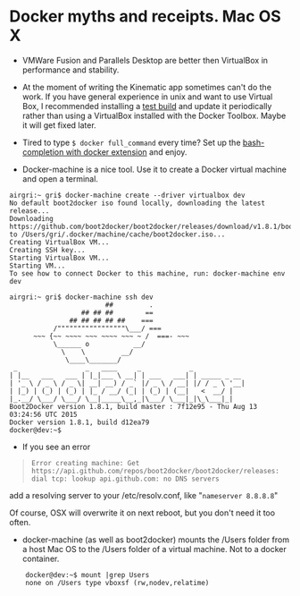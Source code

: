 Docker myths and receipts. Mac OS X
========

* VMWare Fusion and Parallels Desktop are better then VirtualBox in performance and stability.

* At the moment of writing the Kinematic app sometimes can't do the work. If you have general experience in unix and want to use Virtual Box, I recommended installing a [test build](https://www.virtualbox.org/wiki/Testbuilds) and update it periodically rather than using a VirtualBox installed with the Docker Toolbox. Maybe it will get fixed later.

* Tired to type `$ docker full_command` every time?
Set up the [bash-completion with docker extension](http://stackoverflow.com/a/26132452) and enjoy.

* Docker-machine is a nice tool. Use it to create a Docker virtual machine and open a terminal.

```
airgri:~ gri$ docker-machine create --driver virtualbox dev
No default boot2docker iso found locally, downloading the latest release...
Downloading https://github.com/boot2docker/boot2docker/releases/download/v1.8.1/boot2docker.iso to /Users/gri/.docker/machine/cache/boot2docker.iso...
Creating VirtualBox VM...
Creating SSH key...
Starting VirtualBox VM...
Starting VM...
To see how to connect Docker to this machine, run: docker-machine env dev

airgri:~ gri$ docker-machine ssh dev
                        ##         .
                  ## ## ##        ==
               ## ## ## ## ##    ===
           /"""""""""""""""""\___/ ===
      ~~~ {~~ ~~~~ ~~~ ~~~~ ~~~ ~ /  ===- ~~~
           \______ o           __/
             \    \         __/
              \____\_______/
 _                 _   ____     _            _
| |__   ___   ___ | |_|___ \ __| | ___   ___| | _____ _ __
| '_ \ / _ \ / _ \| __| __) / _` |/ _ \ / __| |/ / _ \ '__|
| |_) | (_) | (_) | |_ / __/ (_| | (_) | (__|   <  __/ |
|_.__/ \___/ \___/ \__|_____\__,_|\___/ \___|_|\_\___|_|
Boot2Docker version 1.8.1, build master : 7f12e95 - Thu Aug 13 03:24:56 UTC 2015
Docker version 1.8.1, build d12ea79
docker@dev:~$
```

* If you see an error

> `Error creating machine: Get https://api.github.com/repos/boot2docker/boot2docker/releases: dial tcp: lookup api.github.com: no DNS servers`

add a resolving server to your /etc/resolv.conf, like "`nameserver 8.8.8.8`"


Of course, OSX will overwrite it on next reboot, but you don't need it too often.

* docker-machine (as well as boot2docker) mounts the /Users folder from a host Mac OS to the /Users folder of a virtual machine. Not to a docker container.

```
	docker@dev:~$ mount |grep Users
	none on /Users type vboxsf (rw,nodev,relatime)
```
